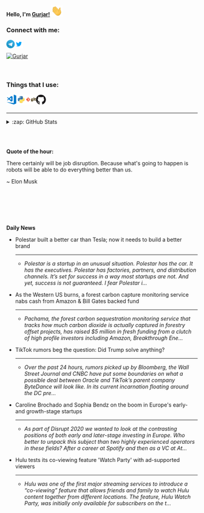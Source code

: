 #### Hello, I'm [Gurjar!](https://GurjarKing.github.io) <img src="https://raw.githubusercontent.com/ABSphreak/ABSphreak/master/gifs/Hi.gif" width="30px"></h2>


### Connect with me:

[<img align="left" alt="Gurjar | Telegram" width="22px" src="https://raw.githubusercontent.com/github/explore/80688e429a7d4ef2fca1e82350fe8e3517d3494d/topics/telegram/telegram.png" />][Telegram]
[<img align="left" alt="Gurjar | Twitter" width="22px" src="https://raw.githubusercontent.com/github/explore/80688e429a7d4ef2fca1e82350fe8e3517d3494d/topics/twitter/twitter.png" />][Twitter]
<br >
<br >
<a href="https://github.com/GurjarKing"><img src="https://komarev.com/ghpvc/?username=GurjarKing" alt="Gurjar" /></a> <br />
<br />
<br />
<!-- <br >

![](https://visitor-badge.glitch.me/badge?page_id=GurjarKing)

<br /> -->

### Things that I use:

[<img align="left" alt="Visual Studio Code" width="26px" src="https://raw.githubusercontent.com/github/explore/80688e429a7d4ef2fca1e82350fe8e3517d3494d/topics/visual-studio-code/visual-studio-code.png" />][VSCode]
[<img align="left" alt="Python" width="26px" src="https://raw.githubusercontent.com/github/explore/80688e429a7d4ef2fca1e82350fe8e3517d3494d/topics/python/python.png" />][Python]
[<img align="left" alt="Git" width="26px" src="https://raw.githubusercontent.com/github/explore/80688e429a7d4ef2fca1e82350fe8e3517d3494d/topics/git/git.png" />][Git]
[<img align="left" alt="GitHub" width="26px" src="https://raw.githubusercontent.com/github/explore/78df643247d429f6cc873026c0622819ad797942/topics/github/github.png" />][Github]

<br />
<br />

---
<details>
  <summary>:zap: GitHub Stats</summary>

<img align="left" alt="Gurjar's Github Stats" src="https://github-readme-stats.vercel.app/api?username=GurjarKing&show_icons=true&hide_border=true&count_private=true&include_all_commit=true&theme=algolia" />

</details>

<!-- ### 🔔 My latest tweet
<a href="https://twitter.com/Gurjar_King43" target="_blank">
	<img src="https://github.com/GurjarKing/GurjarKing/raw/master/tweet.png" width="70%" align="center" alt="Click to view on Twitter" title="My latest tweet, as an image"/>
</a> -->
<br>

<pre>

</pre>

**Quote of the hour:**

There certainly will be job disruption. Because what's going to happen is robots will be able to do everything better than us.

~ Elon Musk
<pre>

</pre>
<br>
<pre>


</pre>
<strong>Daily News</strong>
  
  - Polestar built a better car than Tesla; now it needs to build a better brand
     <hr/>
     
      - *Polestar is a startup in an unusual situation. Polestar has the car. It has the executives. Polestar has factories, partners, and distribution channels. It’s set for success in a way most startups are not. And yet, success is not guaranteed. I fear Polestar i…*
     
  - As the Western US burns, a forest carbon capture monitoring service nabs cash from Amazon & Bill Gates backed fund
      <hr/>
      
      - *Pachama, the forest carbon sequestration monitoring service that tracks how much carbon dioxide is actually captured in forestry offset projects, has raised $5 million in fresh funding from a clutch of high profile investors including Amazon, Breakthrough Ene…*
      
  - TikTok rumors beg the question: Did Trump solve anything?
      <hr/>
      
      - *Over the past 24 hours, rumors picked up by Bloomberg, the Wall Street Journal and CNBC have put some boundaries on what a possible deal between Oracle and TikTok’s parent company ByteDance will look like. In its current incarnation floating around the DC pre…*
      
  - Caroline Brochado and Sophia Bendz on the boom in Europe's early- and growth-stage startups
      <hr/>
      
      - *As part of Disrupt 2020 we wanted to look at the contrasting positions of both early and later-stage investing in Europe. Who better to unpack this subject than two highly experienced operators in these fields? After a career at Spotify and then as a VC at At…*
       
  - Hulu tests its co-viewing feature 'Watch Party' with ad-supported viewers
      <hr/>
       
       - *Hulu was one of the first major streaming services to introduce a “co-viewing” feature that allows friends and family to watch Hulu content together from different locations. The feature, Hulu Watch Party, was initially only available for subscribers on the t…*
      

<br />

[VSCode]: https://code.visualstudio.com/
[Python]: https://www.python.org/
[Git]: https://git-scm.com/
[Github]: https://github.com/
[Telegram]: https://t.me/Gurjar_King/
[Twitter]: https://twitter.com/Gurjar_King43/
